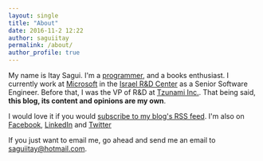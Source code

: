 ```yaml
---
layout: single
title: "About"
date: 2016-11-2 12:22
author: saguiitay
permalink: /about/
author_profile: true
---
```

My name is Itay Sagui. I'm a [programmer](http://www.github.com/saguiitay), and a books enthusiast. I currently work at [Microsoft](http://www.microsoft.com) in the [Israel R&D Center](http://microsoftrnd.co.il/) as a Senior Software Engineer. Before that, I was the VP of R&D at [Tzunami Inc.](http://www.tzunami.com). That being said, **this blog, its content and opinions are my own**.

I would love it if you would [subscribe to my blog's RSS feed]({{site.url}}feed.xml). I'm also on [Facebook](https://www.facebook.com/saguiitay), [LinkedIn](http://il.linkedin.com/in/saguiitay/) and [Twitter](https://www.twitter.com/saguiitay)

If you just want to email me, go ahead and send me an email to [saguiitay@hotmail.com](mailto:saguiitay@hotmail.com).



